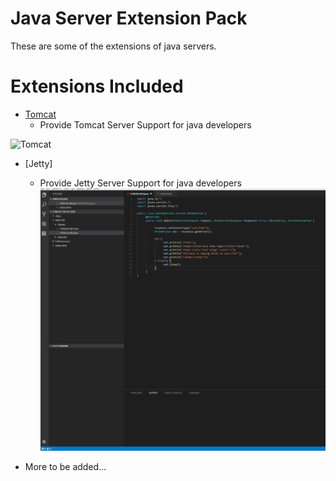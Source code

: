 # Java Server Extension Pack

These are some of the extensions of java servers.

# Extensions Included

- [Tomcat](https://marketplace.visualstudio.com/items?itemName=adashen.vscode-tomcat)
  - Provide Tomcat Server Support for java developers

![Tomcat](Tomcat.gif)

- [Jetty]
  - Provide Jetty Server Support for java developers
![Jetty](Jetty.gif)

- More to be added...

